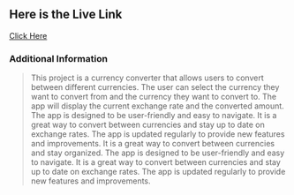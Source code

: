 ## **Here is the Live Link**

[Click Here](https://currency-converter-khaki-nine.vercel.app/)

### **Additional Information**

> This project is a currency converter that allows users to convert between different currencies. The user can select the currency they want to convert from and the currency they want to convert to. The app will display the current exchange rate and the converted amount. The app is designed to be user-friendly and easy to navigate. It is a great way to convert between currencies and stay up to date on exchange rates. The app is updated regularly to provide new features and improvements. It is a great way to convert between currencies and stay organized. The app is designed to be user-friendly and easy to navigate. It is a great way to convert between currencies and stay up to date on exchange rates. The app is updated regularly to provide new features and improvements.
